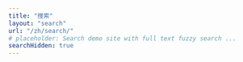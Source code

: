 ```yaml
---
title: "搜索"
layout: "search"
url: "/zh/search/"
# placeholder: Search demo site with full text fuzzy search ...
searchHidden: true
---
```

